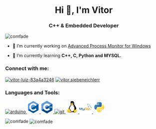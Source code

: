 <h1 align="center">Hi 👋, I'm Vitor</h1>
<h3 align="center">C++ & Embedded Developer</h3>

<p align="left"> <img src="https://komarev.com/ghpvc/?username=comfade&label=Profile%20views&color=0e75b6&style=flat" alt="comfade" /> </p>

- 🔭 I’m currently working on [Advanced Process Monitor for Windows](https://github.com/cOmFaDe/advanced-process-monitor-for-windows)

- 🌱 I’m currently learning **C++, C, Python and MYSQL.**

<h3 align="left">Connect with me:</h3>
<p align="left">
<a href="https://linkedin.com/in/vitor-luiz-83a4a3246" target="blank"><img align="center" src="https://raw.githubusercontent.com/rahuldkjain/github-profile-readme-generator/master/src/images/icons/Social/linked-in-alt.svg" alt="vitor-luiz-83a4a3246" height="30" width="40" /></a>
<a href="https://instagram.com/vitor.siebeneichlerr" target="blank"><img align="center" src="https://raw.githubusercontent.com/rahuldkjain/github-profile-readme-generator/master/src/images/icons/Social/instagram.svg" alt="vitor.siebeneichlerr" height="30" width="40" /></a>
</p>

<h3 align="left">Languages and Tools:</h3>
<p align="left"> <a href="https://www.arduino.cc/" target="_blank" rel="noreferrer"> <img src="https://cdn.worldvectorlogo.com/logos/arduino-1.svg" alt="arduino" width="40" height="40"/> </a> <a href="https://www.cprogramming.com/" target="_blank" rel="noreferrer"> <img src="https://raw.githubusercontent.com/devicons/devicon/master/icons/c/c-original.svg" alt="c" width="40" height="40"/> </a> <a href="https://www.w3schools.com/cpp/" target="_blank" rel="noreferrer"> <img src="https://raw.githubusercontent.com/devicons/devicon/master/icons/cplusplus/cplusplus-original.svg" alt="cplusplus" width="40" height="40"/> </a> <a href="https://git-scm.com/" target="_blank" rel="noreferrer"> <img src="https://www.vectorlogo.zone/logos/git-scm/git-scm-icon.svg" alt="git" width="40" height="40"/> </a> <a href="https://www.linux.org/" target="_blank" rel="noreferrer"> <img src="https://raw.githubusercontent.com/devicons/devicon/master/icons/linux/linux-original.svg" alt="linux" width="40" height="40"/> </a> <a href="https://www.mysql.com/" target="_blank" rel="noreferrer"> <img src="https://raw.githubusercontent.com/devicons/devicon/master/icons/mysql/mysql-original-wordmark.svg" alt="mysql" width="40" height="40"/> </a> <a href="https://www.python.org" target="_blank" rel="noreferrer"> <img src="https://raw.githubusercontent.com/devicons/devicon/master/icons/python/python-original.svg" alt="python" width="40" height="40"/> </a> </p>

<p><img align="left" src="https://github-readme-stats.vercel.app/api/top-langs?username=comfade&show_icons=true&locale=en&layout=compact" alt="comfade" /></p>

<p>&nbsp;<img align="center" src="https://github-readme-stats.vercel.app/api?username=comfade&show_icons=true&locale=en" alt="comfade" /></p>


